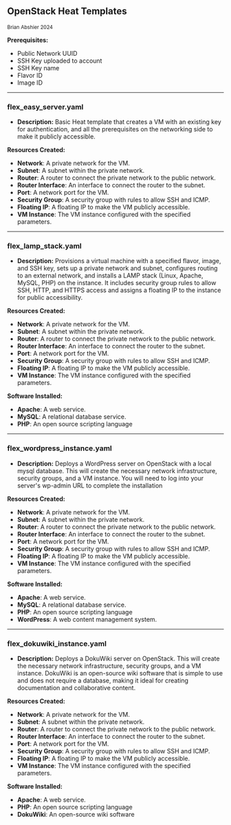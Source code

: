 ## OpenStack Heat Templates

<sup>Brian Abshier 2024</sup>

**Prerequisites:**
- Public Network UUID
- SSH Key uploaded to account
- SSH Key name
- Flavor ID
- Image ID

---

### flex_easy_server.yaml

- **Description:** Basic Heat template that creates a VM with an existing key for authentication, and all the prerequisites on the networking side to make it publicly accessible.

**Resources Created:**

- **Network**: A private network for the VM.
- **Subnet**: A subnet within the private network.
- **Router**: A router to connect the private network to the public network.
- **Router Interface**: An interface to connect the router to the subnet.
- **Port**: A network port for the VM.
- **Security Group**: A security group with rules to allow SSH and ICMP.
- **Floating IP**: A floating IP to make the VM publicly accessible.
- **VM Instance**: The VM instance configured with the specified parameters.
---

### flex_lamp_stack.yaml

- **Description:** Provisions a virtual machine with a specified flavor, image, and SSH key, sets up a private network and subnet, configures routing to an external network, and installs a LAMP stack (Linux, Apache, MySQL, PHP) on the instance. It includes security group rules to allow SSH, HTTP, and HTTPS access and assigns a floating IP to the instance for public accessibility.

**Resources Created:**

- **Network**: A private network for the VM.
- **Subnet**: A subnet within the private network.
- **Router**: A router to connect the private network to the public network.
- **Router Interface**: An interface to connect the router to the subnet.
- **Port**: A network port for the VM.
- **Security Group**: A security group with rules to allow SSH and ICMP.
- **Floating IP**: A floating IP to make the VM publicly accessible.
- **VM Instance**: The VM instance configured with the specified parameters.

**Software Installed:**

- **Apache**: A web service.
- **MySQL**: A relational database service.
- **PHP**: An open source scripting language

---

### flex_wordpress_instance.yaml

- **Description:** Deploys a WordPress server on OpenStack with a local mysql database. This will create the necessary network infrastructure, security groups, and a VM instance. You will need to log into your server's wp-admin URL to complete the installation

**Resources Created:**

- **Network**: A private network for the VM.
- **Subnet**: A subnet within the private network.
- **Router**: A router to connect the private network to the public network.
- **Router Interface**: An interface to connect the router to the subnet.
- **Port**: A network port for the VM.
- **Security Group**: A security group with rules to allow SSH and ICMP.
- **Floating IP**: A floating IP to make the VM publicly accessible.
- **VM Instance**: The VM instance configured with the specified parameters.

**Software Installed:**

- **Apache**: A web service.
- **MySQL**: A relational database service.
- **PHP**: An open source scripting language
- **WordPress**: A web content management system.

---

### flex_dokuwiki_instance.yaml

- **Description:** Deploys a DokuWiki server on OpenStack. This will create the necessary network infrastructure, security groups, and a VM instance. DokuWiki is an open-source wiki software that is simple to use and does not require a database, making it ideal for creating documentation and collaborative content.

**Resources Created:**

- **Network**: A private network for the VM.
- **Subnet**: A subnet within the private network.
- **Router**: A router to connect the private network to the public network.
- **Router Interface**: An interface to connect the router to the subnet.
- **Port**: A network port for the VM.
- **Security Group**: A security group with rules to allow SSH and ICMP.
- **Floating IP**: A floating IP to make the VM publicly accessible.
- **VM Instance**: The VM instance configured with the specified parameters.

**Software Installed:**

- **Apache**: A web service.
- **PHP**: An open source scripting language
- **DokuWiki**: An open-source wiki software

